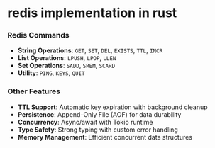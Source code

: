 # redis implementation in rust


### Redis Commands
- **String Operations**: `GET`, `SET`, `DEL`, `EXISTS`, `TTL`, `INCR`
- **List Operations**: `LPUSH`, `LPOP`, `LLEN`
- **Set Operations**: `SADD`, `SREM`, `SCARD`
- **Utility**: `PING`, `KEYS`, `QUIT`

### Other Features
- **TTL Support**: Automatic key expiration with background cleanup
- **Persistence**: Append-Only File (AOF) for data durability
- **Concurrency**: Async/await with Tokio runtime
- **Type Safety**: Strong typing with custom error handling
- **Memory Management**: Efficient concurrent data structures